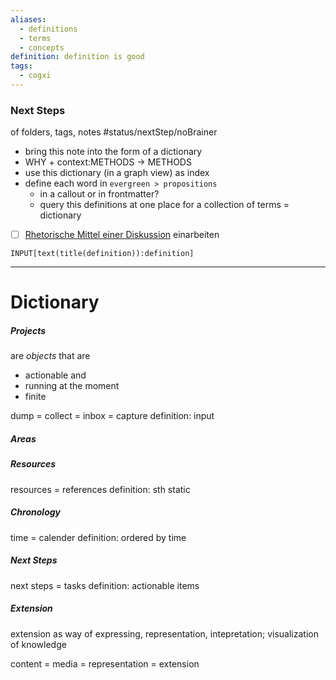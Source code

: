 ```yaml
---
aliases:
  - definitions
  - terms
  - concepts
definition: definition is good
tags:
  - cogxi
---
```


### Next Steps
of folders, tags, notes
#status/nextStep/noBrainer 
- bring this note into the form of a dictionary
- WHY + context:METHODS -> METHODS
- use this dictionary (in a graph view) as index
- define each word in `evergreen > propositions` 
	- in a callout or in frontmatter?
	- query this definitions at one place for a collection of terms = dictionary
- [ ] [Rhetorische Mittel einer Diskussion](https://www.youtube.com/watch?v=DuIo3ljFS_8) einarbeiten

```meta-bind
INPUT[text(title(definition)):definition]
```
---

# Dictionary

##### Projects
are _objects_ that are
- actionable and
- running at the moment
- finite


dump = collect = inbox = capture
definition: input



##### Areas


##### Resources
resources = references
definition: sth static

##### Chronology
time = calender
definition: ordered by time

##### Next Steps
next steps = tasks
definition: actionable items

##### Extension 
extension as way of expressing, representation, intepretation; visualization of knowledge

content = media = representation = extension 


